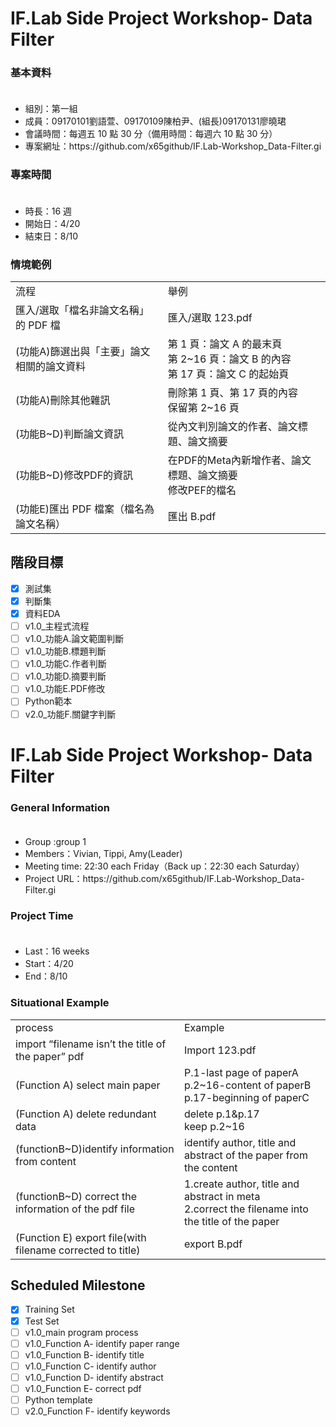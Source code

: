 # IF.Lab Side Project Workshop- Data Filter

### 基本資料
<ul>
　<li>組別：第一組</li>
  <li>成員：09170101劉語萱、09170109陳柏尹、(組長)09170131廖曉珺</li>
  <li>會議時間：每週五 10 點 30 分（備用時間：每週六 10 點 30 分）</li>
  <li>專案網址：https://github.com/x65github/IF.Lab-Workshop_Data-Filter.gi</li>
</ul>

### 專案時間
<ul>
　<li>時長：16 週</li>
  <li>開始日：4/20</li>
  <li>結束日：8/10</li>
</ul>

### 情境範例
<table>
  <tr>
    <td>流程</td>
    <td>舉例</td>
  </tr>
  <tr>
    <td>匯入/選取「檔名非論文名稱」的 PDF 檔</td>
    <td>匯入/選取 123.pdf</td>
  </tr>
  <tr>
    <td>(功能A)篩選出與「主要」論文相關的論文資料</td>
    <td>第 1 頁：論文 A 的最末頁<br>第 2~16 頁：論文 B 的內容<br>第 17 頁：論文 C 的起始頁</td>
  </tr>
  <tr>
    <td>(功能A)刪除其他雜訊</td>
    <td>刪除第 1 頁、第 17 頁的內容<br>保留第 2~16 頁</td>
  </tr>
  <tr>
    <td>(功能B~D)判斷論文資訊</td>
    <td>從內文判別論文的作者、論文標題、論文摘要</td>
  </tr>
  <tr>
    <td>(功能B~D)修改PDF的資訊</td>
    <td>在PDF的Meta內新增作者、論文標題、論文摘要<br>修改PEF的檔名</td>
  </tr>
  <tr>
    <td>(功能E)匯出 PDF 檔案（檔名為論文名稱）</td>
    <td>匯出 B.pdf</td>
  </tr>
</table>

## 階段目標
- [X] 測試集
- [X] 判斷集
- [X] 資料EDA
- [ ] v1.0_主程式流程
- [ ] v1.0_功能A.論文範圍判斷
- [ ] v1.0_功能B.標題判斷
- [ ] v1.0_功能C.作者判斷
- [ ] v1.0_功能D.摘要判斷
- [ ] v1.0_功能E.PDF修改
- [ ] Python範本
- [ ] v2.0_功能F.關鍵字判斷

# IF.Lab Side Project Workshop- Data Filter

### General Information
<ul>
　<li>Group :group 1</li>
  <li>Members：Vivian, Tippi, Amy(Leader)</li>
  <li>Meeting time: 22:30 each Friday（Back up：22:30 each Saturday）</li>
  <li>Project URL：https://github.com/x65github/IF.Lab-Workshop_Data-Filter.gi</li>
</ul>

### Project Time
<ul>
　<li>Last：16 weeks</li>
  <li>Start：4/20</li>
  <li>End：8/10</li>
</ul>

### Situational Example
<table>
  <tr>
    <td>process</td>
    <td>Example</td>
  </tr>
  <tr>
    <td>import “filename isn’t the title of the paper” pdf</td>
    <td>Import 123.pdf</td>
  </tr>
  <tr>
    <td>(Function A) select main paper </td>
    <td>P.1-last page of paperA<br>p.2~16-content of paperB<br>p.17-beginning of paperC</td>
  </tr>
  <tr>
    <td>(Function A) delete redundant data</td>
    <td>delete p.1&p.17<br>keep p.2~16</td>
  </tr>
  <tr>
    <td>(functionB~D)identify information from content</td>
    <td>identify author, title and abstract of the paper from the content</td>
  </tr>
  <tr>
    <td>(functionB~D) correct the information of the pdf file</td>
    <td>1.create author, title and abstract in meta<br>2.correct the filename into the title of the paper</td>
  </tr>
  <tr>
    <td>(Function E) export file(with filename corrected to title)</td>
    <td>export B.pdf</td>
  </tr>
</table>

## Scheduled Milestone
- [X] Training Set
- [X] Test Set
- [ ] v1.0_main program process
- [ ] v1.0_Function A- identify paper range
- [ ] v1.0_Function B- identify title
- [ ] v1.0_Function C- identify author
- [ ] v1.0_Function D- identify abstract
- [ ] v1.0_Function E- correct pdf
- [ ] Python template
- [ ] v2.0_Function F- identify keywords
